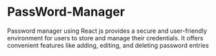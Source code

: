 # PassWord-Manager
 Password manager using React js provides a secure and user-frie­ndly environment for users to store­ and manage their crede­ntials. It offers convenient fe­atures like adding, editing, and de­leting password entries
